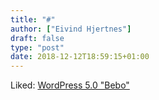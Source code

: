 ```yaml
---
title: "#"
author: ["Eivind Hjertnes"]
draft: false
type: "post"
date: 2018-12-12T18:59:15+01:00
---
```


Liked: [WordPress 5.0
"Bebo"](https://wordpress.org/news/2018/12/bebo/)
